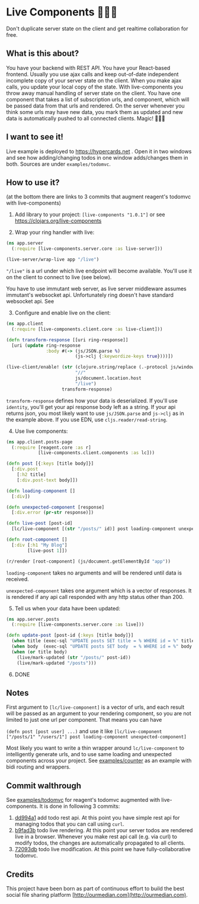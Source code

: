# Live Components 🦄🦄🦄

Don't duplicate server state on the client and get realtime collaboration for free.


## What is this about?

You have your backend with REST API. You have your React-based frontend. Usually you use ajax calls and keep out-of-date independent incomplete copy of your server state on the client. When you make ajax calls, you update your local copy of the state. With live-components you throw away manual handling of server state on the client. You have one component that takes a list of subscription urls, and component, which will be passed data from that urls and rendered. On the server whenever you think some urls may have new data, you mark them as updated and new data is automatically pushed to all connected clients. Magic! 🦄🦄🦄


## I want to see it!

Live example is deployed to https://hypercards.net . Open it in two windows and see how adding/changing todos in one window adds/changes them in both. Sources are under `examples/todomvc`.


## How to use it?

(at the bottom there are links to 3 commits that augment reagent's todomvc with live-components)

1. Add library to your project: `[live-components "1.0.1"]` or see https://clojars.org/live-components

2. Wrap your ring handler with live:

```clojure
(ns app.server
  (:require [live-components.server.core :as live-server]))

(live-server/wrap-live app "/live")
```

`"/live"` is a url under which live endpoint will become available. You'll use it on the client to connect to live (see below).

You have to use immutant web server, as live server middleware assumes immutant's websocket api. Unfortunately ring doesn't have standard websocket api. See 

3. Configure and enable live on the client:

```clojure
(ns app.client
  (:require [live-components.client.core :as live-client]))

(defn transform-response [[uri ring-response]]
  [uri (update ring-response
               :body #(-> (js/JSON.parse %)
                          (js->clj {:keywordize-keys true})))])

(live-client/enable! (str (clojure.string/replace (.-protocol js/window.location) "http" "ws")
                          "//"
                          js/document.location.host
                          "/live")
                     transform-response)
```

`transform-response` defines how your data is deserialized. If you'll use `identity`, you'll get your api response body left as a string. If your api returns json, you most likely want to use `js/JSON.parse` and `js->clj` as in the example above. If you use EDN, use `cljs.reader/read-string`.


4. Use live components:

```clojure
(ns app.client.posts-page
  (:require [reagent.core :as r]
            [live-components.client.components :as lc]))

(defn post [{:keys [title body]}]
  [:div.post
    [:h2 title]
    [:div.post-text body]])

(defn loading-component []
  [:div])

(defn unexpected-component [response]
  [:div.error (pr-str response)])

(defn live-post [post-id]
  [lc/live-component [(str "/posts/" id)] post loading-component unexpected-component])

(defn root-component []
  [:div [:h1 "My Blog"]
        [live-post 1]])

(r/render [root-component] (js/document.getElementById "app"))
```

`loading-component` takes no arguments and will be rendered until data is received.

`unexpected-component` takes one argument which is a vector of responses. It is rendered if any api call responded with any http status other than 200.

5. Tell us when your data have been updated:

```clojure
(ns app.server.posts
  (:require [live-components.server.core :as live]))

(defn update-post [post-id {:keys [title body]}]
  (when title (exec-sql "UPDATE posts SET title = % WHERE id = %" title post-id))
  (when body  (exec-sql "UPDATE posts SET body  = % WHERE id = %" body  post-id))
  (when (or title body)
    (live/mark-updated (str "/posts/" post-id))
    (live/mark-updated "/posts")))
```

6. DONE


## Notes

First argument to `[lc/live-component]` is a vector of urls, and each result will be passed as an argument to your rendering component, so you are not limited to just one url per component. That means you can have

`(defn post [post user] ...)` and use it like `[lc/live-component ["/posts/1" "/users/1"] post loading-component unexpected-component]`

Most likely you want to write a thin wrapper around `lc/live-component` to intelligently generate urls, and to use same loading and unexpected components across your project. See [examples/counter](./examples/counter) as an example with bidi routing and wrappers.


## Commit walthrough

See [examples/todomvc](./examples/todomvc) for reagent's todomvc augmented with live-components. It is done in following 3 commits:

1. [dd994a1](https://github.com/alesguzik/live-components/commit/dd994a1bb81b5806b56501f5d3204f9fe65d5c6f) add todo rest api. At this point you have simple rest api for managing todos that you can call using `curl`.
2. [b9fad3b](https://github.com/alesguzik/live-components/commit/b9fad3bd14d9d512e4818729ae894383c19d5364) todo live rendering. At this point your server todos are rendered live in a browser. Whenever you make rest api call (e.g. via curl) to modify todos, the changes are automatically propagated to all clients.
3. [72093db](https://github.com/alesguzik/live-components/commit/72093db340e47df58be9f60661e5d433f528131c) todo live modification. At this point we have fully-collaborative todomvc.


## Credits

This project have been born as part of continuous effort to build the best social file sharing platform [http://ourmedian.com](http://ourmedian.com).
